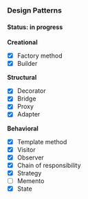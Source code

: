 ### Design Patterns

#### Status: in progress

**Creational**
- [x] Factory method
- [x] Builder

**Structural**
- [x] Decorator
- [x] Bridge
- [x] Proxy
- [x] Adapter

**Behavioral**
- [x] Template method
- [x] Visitor
- [X] Observer
- [x] Chain of responsibility
- [x] Strategy
- [ ] Memento
- [x] State
